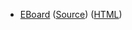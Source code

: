 * [EBoard](../eboards/eboard.15.html)
  ([Source](../eboards/eboard.15.md))
  ([HTML](../eboards/eboard.15.html))

